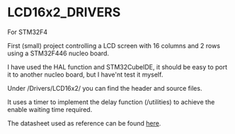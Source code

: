 # LCD16x2_DRIVERS

For STM32F4

First (small) project controlling a LCD screen with 16 columns and 2 rows using a STM32F446 nucleo board.

I have used the HAL function and STM32CubeIDE, it should be easy to port it to another nucleo board, but I have'nt test it myself.

Under /Drivers/LCD16x2/ you can find the header and source files.

It uses a timer to implement the delay function (/utilities) to achieve the enable waiting time required.

The datasheet used as reference can be found [here](https://datasheetspdf.com/pdf-file/519148/CA/LCD-1602A/1). 

